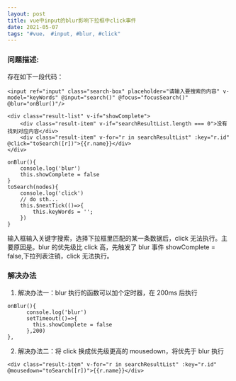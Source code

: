```yaml
---
layout: post
title: vue中input的blur影响下拉框中click事件
date: 2021-05-07
tags: "#vue， #input, #blur, #click"
---
```


### 问题描述:

存在如下一段代码：

```
<input ref="input" class="search-box" placeholder="请输入要搜索的内容" v-model="keyWords" @input="search()" @focus="focusSearch()" @blur="onBlur()"/>

<div class="result-list" v-if="showComplete">
    <div class="result-item" v-if="searchResultList.length === 0">没有找到对应内容</div>
    <div class="result-item" v-for="r in searchResultList" :key="r.id" @click="toSearch([r])">{{r.name}}</div>
</div>

onBlur(){
    console.log('blur')
    this.showComplete = false
}
toSearch(nodes){
    console.log('click')
    // do sth...
    this.$nextTick(()=>{
        this.keyWords = '';
    })
}
```

输入框输入关键字搜索，选择下拉框里匹配的某一条数据后，click 无法执行。主要原因是。blur 的优先级比 click 高，先触发了 blur 事件 showComplete = false,下拉列表注销，click 无法执行。

### 解决办法

1. 解决办法一：blur 执行的函数可以加个定时器，在 200ms 后执行

```
onBlur(){
      console.log('blur')
      setTimeout(()=>{
        this.showComplete = false
      },200)
},
```

2. 解决办法二：将 click 换成优先级更高的 mousedown，将优先于 blur 执行

```
<div class="result-item" v-for="r in searchResultList" :key="r.id" @mousedown="toSearch([r])">{{r.name}}</div>
```
